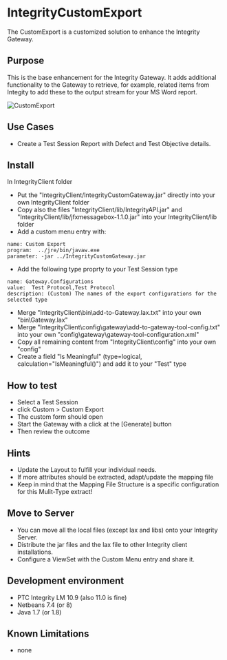 # IntegrityCustomExport
The CustomExport is a customized solution to enhance the Integrity Gateway.

## Purpose
This is the base enhancement for the Integrity Gateway. It adds additional functionality to the Gateway to retrieve, for example, related items from Integity to add these to the output stream for your MS Word report.

![CustomExport](doc/CustomExport.PNG)

## Use Cases
- Create a Test Session Report with Defect and Test Objective details. 

## Install
In IntegrityClient folder
- Put the "IntegrityClient/IntegrityCustomGateway.jar" directly into your own IntegrityClient folder
- Copy also the files "IntegrityClient/lib/IntegrityAPI.jar" and "IntegrityClient/lib/jfxmessagebox-1.1.0.jar" into your IntegrityClient/lib folder
- Add a custom menu entry with:
```
name: Custom Export
program:  ../jre/bin/javaw.exe
parameter: -jar ../IntegrityCustomGateway.jar
```
- Add the following type proprty to your Test Session type
```
name: Gateway.Configurations
value:  Test Protocol,Test Protocol
description: (Custom) The names of the export configurations for the selected type
```
- Merge "IntegrityClient\bin\add-to-Gateway.lax.txt" into your own "bin\Gateway.lax"
- Merge "IntegrityClient\config\gateway\add-to-gateway-tool-config.txt" into your own "config\gateway\gateway-tool-configuration.xml"
- Copy all remaining content from "IntegrityClient\config" into your own "config"
- Create a field "Is Meaningful" (type=logical, calculation="IsMeaningful()") and add it to your "Test" type 

## How to test
- Select a Test Session
- click Custom > Custom Export
- The custom form should open
- Start the Gateway with a click at the [Generate] button
- Then review the outcome

## Hints
- Update the Layout to fulfill your individual needs.
- If more attributes should be extracted, adapt/update the mapping file
- Keep in mind that the Mapping File Structure is a specific configuration for this Mulit-Type extract!

## Move to Server
- You can move all the local files (except lax and libs) onto your Integrity Server.
- Distribute the jar files and the lax file to other Integrity client installations.
- Configure a ViewSet with the Custom Menu entry and share it.

##  Development environment
- PTC Integrity LM 10.9 (also 11.0 is fine)
- Netbeans 7.4 (or 8)
- Java 1.7 (or 1.8)

## Known Limitations
- none
